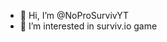 - 👋 Hi, I’m @NoProSurvivYT
- 👀 I’m interested in surviv.io game

<!---
NoProSurvivYT/NoProSurvivYT is a ✨ special ✨ repository because its `README.md` (this file) appears on your GitHub profile.
You can click the Preview link to take a look at your changes.
--->

